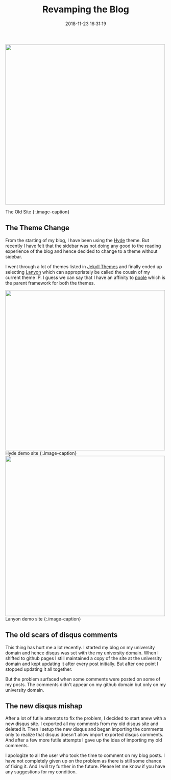 ﻿---
layout:     post
title:      "Revamping the Blog" 
date:       2018-11-23 16:31:19
excerpt_separator: <!--more-->
categories: Personal 
tags: [Programming, Personal]
comments:   true

---

<img class="center-image" src="{{ site.baseurl }}/assets/images/old_blog.png" style="width:500px"/>

The Old Site
{:.image-caption}

<!--more-->

## The Theme Change 

From the starting of my blog, I have been using the [Hyde](http://hyde.getpoole.com/) theme. But recently I have felt that the sidebar was not doing any good to the
reading experience of the blog and hence decided to change to a theme without sidebar. 

I went through a lot of themes listed in [Jekyll Themes](https://jekyllthemes.io/) and finally ended up selecting [Lanyon](http://lanyon.getpoole.com/) which can appropriately be called the
cousin of my current theme :P. I guess we can say that I have an affinity to [poole](http://getpoole.com/) which is the parent framework for both the themes.

<img class="center-image" src="{{ site.baseurl }}/assets/images/hyde.png" style="width:500px"/>
Hyde demo site
{:.image-caption}
<img class="center-image" src="{{ site.baseurl }}/assets/images/lanyon.png" style="width:500px"/>
Lanyon demo site
{:.image-caption}


## The old scars of disqus comments

This thing has hurt me a lot recently. I started my blog on my university domain and hence disqus was set with the my university domain.
When I shifted to github pages I still maintained a copy of the site at the university domain and kept updating it after every post 
initially. But after one point I stopped updating it all together.

But the problem surfaced when some comments were posted on some of my posts. The comments didn't appear on my github domain but only on my
university domain.

## The new disqus mishap

After a lot of futile attempts to fix the problem, I decided to start anew with a new disqus site. I exported all my
comments from my old disqus site and deleted it. Then I setup the new disqus and began importing the comments only to realize that disqus
doesn't allow import exported disqus comments. And after a few more futile attempts I gave up the idea of importing my old comments.

I apologize to all the user who took the time to comment on my blog posts. I have not completely given up on the problem as there is still
some chance of fixing it. And I will try further in the future. Please let me know if you have any suggestions for my condition.


